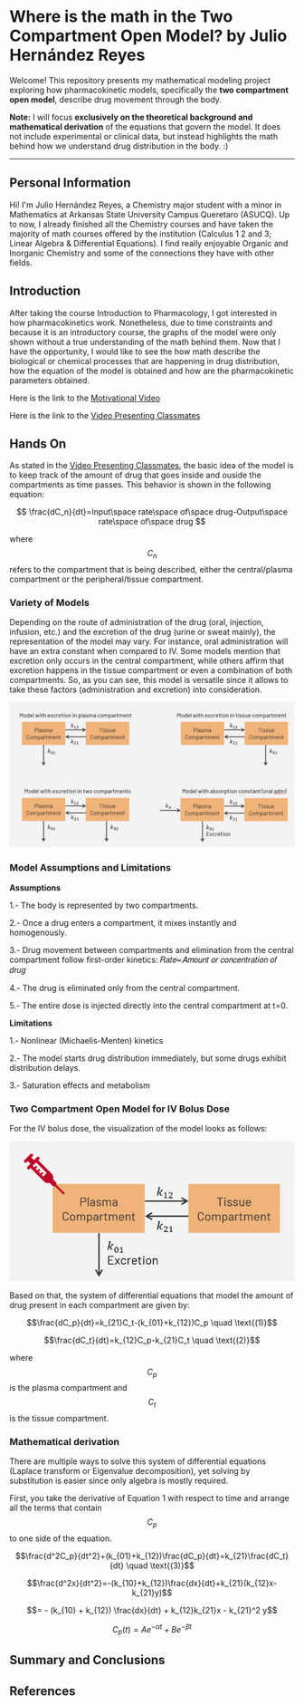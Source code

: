 # Where is the math in the Two Compartment Open Model? by Julio Hernández Reyes

Welcome! This repository presents my mathematical modeling project exploring how pharmacokinetic models, specifically the **two compartment open model**, describe drug movement through the body.

**Note:** I will focus **exclusively on the theoretical background and mathematical derivation** of the equations that govern the model. It does not include experimental or clinical data, but instead highlights the math behind how we understand drug distribution in the body. :)

---

## Personal Information

Hi! I'm Julio Hernández Reyes, a Chemistry major student with a minor in Mathematics at Arkansas State University Campus Queretaro (ASUCQ). Up to now, I already finished all the Chemistry courses and have taken the majority of math courses offered by the institution (Calculus 1 2 and 3; Linear Algebra & Differential Equations). I find really enjoyable Organic and Inorganic Chemistry and some of the connections they have with other fields. 

## Introduction

After taking the course Introduction to Pharmacology, I got interested in how pharmacokinetics work. Nonetheless, due to time constraints and because it is an introductory course, the graphs of the model were only shown without a true understanding of the math behind them. Now that I have the opportunity, I would like to see the how math describe the biological or chemical processes that are happening in drug distribution, how the equation of the model is obtained and how are the pharmacokinetic parameters obtained.

Here is the link to the [Motivational Video](https://www.youtube.com/watch?v=WnimfMnryds)

Here is the link to the [Video Presenting Classmates]()

## Hands On

As stated in the [Video Presenting Classmates](), the basic idea of the model is to keep track of the amount of drug that goes inside and ouside the compartments as time passes. This behavior is shown in the following equation:

$$
\frac{dC_n}{dt}=Input\space rate\space of\space drug-Output\space rate\space of\space drug
$$

where $$C_n$$ refers to the compartment that is being described, either the central/plasma compartment or the peripheral/tissue compartment.

### Variety of Models

Depending on the route of administration of the drug (oral, injection, infusion, etc.) and the excretion of the drug (urine or sweat mainly), the representation of the model may vary. For instance, oral administration will have an extra constant when compared to IV. Some models mention that excretion only occurs in the central compartment, while others affirm that excretion happens in the tissue compartment or  even a combination of both compartments. So, as you can see, this model is versatile since it allows to take these factors (administration and excretion) into consideration.

![](Models.png)

### Model Assumptions and Limitations

**Assumptions**

1.- The body is represented by two compartments.

2.- Once a drug enters a compartment, it mixes instantly and homogenously.

3.- Drug movement between compartments and elimination from the central compartment follow first-order kinetics: 𝑅𝑎𝑡𝑒∝𝐴𝑚𝑜𝑢𝑛𝑡 𝑜𝑟 𝑐𝑜𝑛𝑐𝑒𝑛𝑡𝑟𝑎𝑡𝑖𝑜𝑛 𝑜𝑓 𝑑𝑟𝑢𝑔

4.- The drug is eliminated only from the central compartment.

5.- The entire dose is injected directly into the central compartment at t=0.

**Limitations**

1.- Nonlinear (Michaelis-Menten) kinetics

2.- The model starts drug distribution immediately, but some drugs exhibit distribution delays.

3.- Saturation effects and metabolism

### Two Compartment Open Model for IV Bolus Dose

For the IV bolus dose, the visualization of the model looks as follows:

![](IV_2CM.png)

Based on that, the system of differential equations that model the amount of drug present in each compartment are given by:

$$\frac{dC_p}{dt}=k_{21}C_t-(k_{01}+k_{12})C_p \quad \text{(1)}$$

$$\frac{dC_t}{dt}=k_{12}C_p-k_{21}C_t \quad \text{(2)}$$

where $$C_p$$ is the plasma compartment and $$C_t$$ is the tissue compartment.

### Mathematical derivation

There are multiple ways to solve this system of differential equations (Laplace transform or Eigenvalue decomposition), yet solving by substitution is easier since only algebra is mostly required.

First, you take the derivative of Equation 1 with respect to time and arrange all the terms that contain $$C_p$$ to one side of the equation.

$$\frac{d^2C_p}{dt^2}+(k_{01}+k_{12})\frac{dC_p}{dt}=k_{21}\frac{dC_t}{dt} \quad \text{(3)}$$

$$\frac{d^2x}{dt^2}=-(k_{10}+k_{12})\frac{dx}{dt}+k_{21}(k_{12}x-k_{21}y)$$

$$= - (k_{10} + k_{12}) \frac{dx}{dt} + k_{12}k_{21}x - k_{21}^2 y$$

$$C_p(t)=Ae^{-\alpha t}+Be^{-\beta t}$$

## Summary and Conclusions

## References
